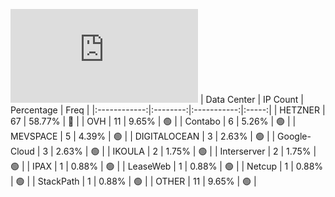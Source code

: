 ![Diagramm](https://github.com/obajay/StateSync-snapshots/blob/main/Projects/Gitopia/1/README.md)
| Data Center | IP Count | Percentage | Freq |
|:------------:|:--------:|:-----------:|:-----:|
| HETZNER | 67 | 58.77% | 🔴 |
| OVH | 11 | 9.65% | 🟢 |
| Contabo | 6 | 5.26% | 🟢 |
| MEVSPACE | 5 | 4.39% | 🟢 |
| DIGITALOCEAN | 3 | 2.63% | 🟢 |
| Google-Cloud | 3 | 2.63% | 🟢 |
| IKOULA | 2 | 1.75% | 🟢 |
| Interserver | 2 | 1.75% | 🟢 |
| IPAX | 1 | 0.88% | 🟢 |
| LeaseWeb | 1 | 0.88% | 🟢 |
| Netcup | 1 | 0.88% | 🟢 |
| StackPath | 1 | 0.88% | 🟢 |
| OTHER | 11 | 9.65% | 🟢 |